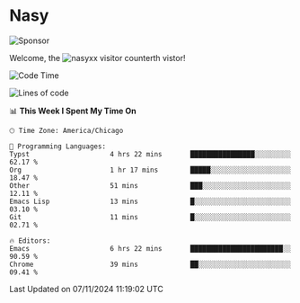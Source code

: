 # Nasy

<!--
<p align="center">
<img height="200" src="https://github-readme-stats.vercel.app/api?username=nasyxx&count_private=true&show_icons=true&theme=dracula&include_all_commits=true"/>
<img height="200" src="https://github-readme-stats.vercel.app/api/top-langs/?username=nasyxx&theme=dracula&hide=html,jupyter+notebook&count_private=true&show_icons=true"/>
</p>

  
----------------
-->

![Sponsor](https://img.shields.io/static/v1.svg?label=Sponsor&message=%E2%9D%A4&logo=GitHub&style=flat&color=pink)
 
Welcome, the ![nasyxx visitor counter](https://count.getloli.com/get/@nasyxx?theme=rule34)th vistor!
 
<!--START_SECTION:waka-->
![Code Time](http://img.shields.io/badge/Code%20Time-4%2C717%20hrs%2042%20mins-blue)

![Lines of code](https://img.shields.io/badge/From%20Hello%20World%20I%27ve%20Written-6.3%20million%20lines%20of%20code-blue)

📊 **This Week I Spent My Time On** 

```text
🕑︎ Time Zone: America/Chicago

💬 Programming Languages: 
Typst                    4 hrs 22 mins       ████████████████░░░░░░░░░   62.17 % 
Org                      1 hr 17 mins        █████░░░░░░░░░░░░░░░░░░░░   18.47 % 
Other                    51 mins             ███░░░░░░░░░░░░░░░░░░░░░░   12.11 % 
Emacs Lisp               13 mins             █░░░░░░░░░░░░░░░░░░░░░░░░   03.10 % 
Git                      11 mins             █░░░░░░░░░░░░░░░░░░░░░░░░   02.71 % 

🔥 Editors: 
Emacs                    6 hrs 22 mins       ███████████████████████░░   90.59 % 
Chrome                   39 mins             ██░░░░░░░░░░░░░░░░░░░░░░░   09.41 % 
```


 Last Updated on 07/11/2024 11:19:02 UTC
<!--END_SECTION:waka-->

<!-- ![visitors](https://visitor-badge.laobi.icu/badge?page_id=nasyxx.nasyxx) -->
